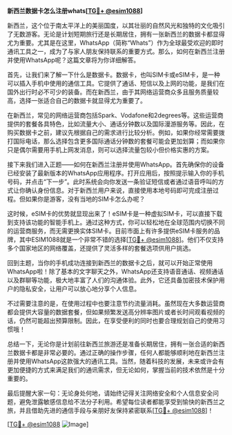 **新西兰数据卡怎么注册whats[[TG💪+ @esim1088](https://t.me/s/esim1088)]**

新西兰，这个位于南太平洋上的美丽国度，以其壮丽的自然风光和独特的文化吸引了无数游客。无论是计划短期旅行还是长期居住，拥有一张新西兰的数据卡都显得尤为重要。尤其是在这里，WhatsApp（简称“Whats”）作为全球最受欢迎的即时通讯工具之一，成为了与家人朋友保持联系的重要方式。那么，如何在新西兰注册并使用WhatsApp呢？这篇文章将为你详细解答。

首先，让我们来了解一下什么是数据卡。数据卡，也叫SIM卡或eSIM卡，是一种可以插入手机中使用的通信工具。它提供了通话、短信以及上网的功能，是我们在国外出行时必不可少的装备。而在新西兰，由于其网络运营商众多且服务质量较高，选择一张适合自己的数据卡就显得尤为重要了。

在新西兰，常见的网络运营商包括Spark、Vodafone和2degrees等。这些运营商提供的套餐各具特色，比如流量大小、通话分钟数以及国际漫游服务等。因此，在购买数据卡之前，建议先根据自己的需求进行比较分析。例如，如果你经常需要拨打国际电话，那么选择包含更多国际通话分钟数的套餐可能会更加划算；而如果你只是偶尔需要用手机上网发消息，则可以选择流量包较小但价格实惠的方案。

接下来我们进入正题——如何在新西兰注册并使用WhatsApp。首先确保你的设备已经安装了最新版本的WhatsApp应用程序。打开应用后，按照提示输入你的手机号码，并点击“下一步”。此时系统会向你发送一条验证短信或者通过语音呼叫的方式让你确认身份信息。对于新西兰用户来说，直接使用本地号码即可完成注册过程。但如果你是游客，没有当地的SIM卡怎么办呢？

这时候，eSIM卡的优势就显现出来了！eSIM卡是一种虚拟SIM卡，可以直接下载到支持该功能的智能手机上。通过这种方式，你可以轻松地在全球范围内切换不同的运营商服务，而无需更换实体SIM卡。目前市面上有许多提供eSIM卡服务的品牌，其中ESIM1088就是一个非常不错的选择[[TG💪+ @esim1088](https://t.me/s/esim1088)]。他们不仅支持多个国家地区的网络覆盖，还提供了灵活多样的套餐选项供用户挑选。

回到主题，当你的手机成功连接到新西兰的数据卡之后，就可以开始正常使用WhatsApp啦！除了基本的文字聊天之外，WhatsApp还支持语音通话、视频通话以及群聊等功能，极大地丰富了人们的沟通体验。此外，它还具备加密技术保护用户的隐私安全，让用户可以放心地分享个人信息。

不过需要注意的是，在使用过程中也要注意节约流量消耗。虽然现在大多数运营商都会提供大容量的数据套餐，但如果频繁发送高分辨率图片或者长时间观看视频的话，仍然可能超出预算限制。因此，在享受便利的同时也要合理规划自己的使用习惯哦！

总结一下，无论你是计划前往新西兰旅游还是准备长期居住，拥有一张合适的新西兰数据卡都是非常必要的。通过正确的操作步骤，任何人都能够顺利地在新西兰注册并使用WhatsApp这款强大的通讯工具。当然，随着科技的发展，未来或许会有更加便捷的方式来满足我们的通讯需求，但无论如何，掌握当前的技术依然是十分重要的。

最后提醒大家一句：无论身处何地，请始终记得关注网络安全和个人信息安全问题，避免泄露敏感信息给不法分子利用。希望每位读者都能享受到愉快的新西兰之旅，并且借助先进的通信手段与亲朋好友保持紧密联系[[TG💪+ @esim1088](https://t.me/s/esim1088)]！

[[TG💪+ @esim1088](https://t.me/s/esim1088) ![Image](https://i.postimg.cc/4NQfJmqS/Snipaste-2025-05-13-00-14-12.png)]